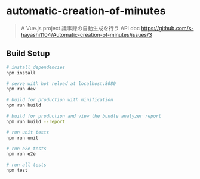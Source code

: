 
# automatic-creation-of-minutes

> A Vue.js project
> 議事録の自動生成を行う
> API doc https://github.com/s-hayashi1104/Automatic-creation-of-minutes/issues/3

## Build Setup

``` bash
# install dependencies
npm install

# serve with hot reload at localhost:8080
npm run dev

# build for production with minification
npm run build

# build for production and view the bundle analyzer report
npm run build --report

# run unit tests
npm run unit

# run e2e tests
npm run e2e

# run all tests
npm test
```
